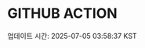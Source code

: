 # GITHUB ACTION
  <!-- START_UPDATED_TIME -->
  업데이트 시간: 2025-07-05 03:58:37 KST
  <!-- END_UPDATED_TIME -->
